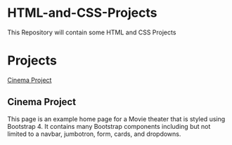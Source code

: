 # HTML-and-CSS-Projects
This Repository will contain some HTML and CSS Projects

<h1>Projects</h1>

<a href = "OwenB23/HTML-and-CSS-Projects/bootstrap4_project">Cinema Project</a>


<h2>Cinema Project</h2>
<p>This page is an example home page for a Movie theater that is styled using  Bootstrap 4. It contains many Bootstrap components including but not limited to a navbar, jumbotron, form, cards, and dropdowns.</p>
